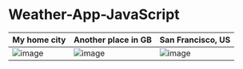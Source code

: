 # Weather-App-JavaScript

|My home city|Another place in GB|San Francisco, US|
|--------------------|---------------------|------------------------|
|![image](https://github.com/user-attachments/assets/2be7ae7c-ca2d-4550-8990-fa069c159203)|![image](https://github.com/user-attachments/assets/960800d8-693a-4e1c-bf20-03d912822163)|![image](https://github.com/user-attachments/assets/373fbd49-6794-45ab-9758-abf46fb7d266)|
